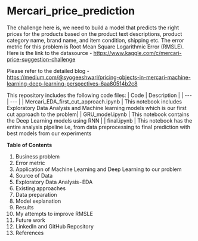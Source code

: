 # Mercari_price_prediction

The challenge here is, we need to build a model that predicts the right prices for the products based on the product text descriptions, product category name, brand name, and item condition, shipping etc. The error metric for this problem is Root Mean Square Logarithmic Error (RMSLE). Here is the link to the datasource - https://www.kaggle.com/c/mercari-price-suggestion-challenge

Please refer to the detailed blog - https://medium.com/@syogeeshwari/pricing-objects-in-mercari-machine-learning-deep-learning-perspectives-6aa80514b2c8

This repository includes the following code files:
| Code | Description |
| --- | --- |
| Mercari_EDA_first_cut_approach.ipynb | This notebook includes Exploratory Data Analysis and Machine learning models which is our first cut approach to the problem|
| GRU_model.ipynb | This notebook contains the Deep Learning models using RNN |
| final.ipynb | This notebook has the entire analysis pipeline i.e, from data preprocessing to final prediction with best models from our experiments

**Table of Contents**
1. Business problem
2. Error metric
3. Application of Machine Learning and Deep Learning to our problem
4. Source of Data
5. Exploratory Data Analysis - EDA
6. Existing approaches
7. Data preparation
8. Model explanation
9. Results
10. My attempts to improve RMSLE
11. Future work
12. LinkedIn and GitHub Repository
13. References
